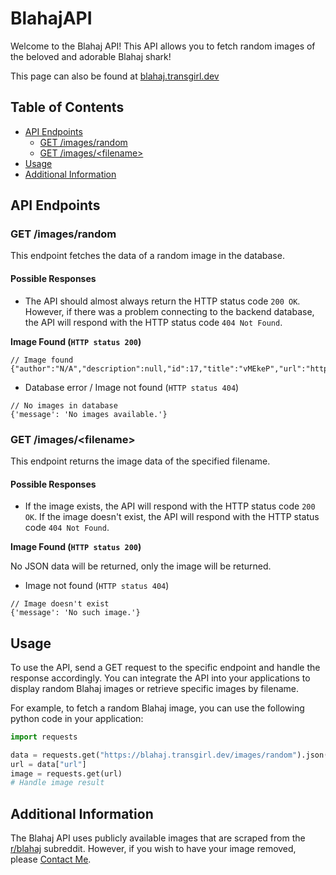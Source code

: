 # BlahajAPI

Welcome to the Blahaj API! This API allows you to fetch random images of the beloved and adorable Blahaj shark!

This page can also be found at [blahaj.transgirl.dev](https://blahaj.transgirl.dev)

## Table of Contents

- [API Endpoints](#api-endpoints)
  - [GET /images/random](#get-imagesrandom)
  - [GET /images/&lt;filename&gt;](#get-imagesfilename)
- [Usage](#usage)
- [Additional Information](#additional-information)

## API Endpoints

### GET /images/random

This endpoint fetches the data of a random image in the database.

#### Possible Responses

- The API should almost always return the HTTP status code `200 OK`. However, if there was a problem connecting to the backend database, the API will respond with the HTTP status code `404 Not Found`.

**Image Found (`HTTP status 200`)**

```
// Image found
{"author":"N/A","description":null,"id":17,"title":"vMEkeP","url":"https://blahaj.transgirl.dev/images/vMEkeP"}
```

- Database error / Image not found (`HTTP status 404`)

```
// No images in database
{'message': 'No images available.'}
```

### GET /images/&lt;filename&gt;

This endpoint returns the image data of the specified filename.

#### Possible Responses

- If the image exists, the API will respond with the HTTP status code `200 OK`. If the image doesn't exist, the API will respond with the HTTP status code `404 Not Found`.

**Image Found (`HTTP status 200`)**

No JSON data will be returned, only the image will be returned.

- Image not found (`HTTP status 404`)

```
// Image doesn't exist
{'message': 'No such image.'}
```

## Usage

To use the API, send a GET request to the specific endpoint and handle the response accordingly. You can integrate the API into your applications to display random Blahaj images or retrieve specific images by filename.

For example, to fetch a random Blahaj image, you can use the following python code in your application:

```python
import requests

data = requests.get("https://blahaj.transgirl.dev/images/random").json()
url = data["url"]
image = requests.get(url)
# Handle image result
```

## Additional Information

The Blahaj API uses publicly available images that are scraped from the [r/blahaj](https://www.reddit.com/r/blahaj) subreddit. However, if you wish to have your image removed, please [Contact Me](https://transgirl.dev/contact).